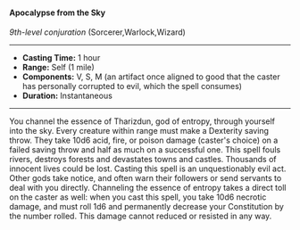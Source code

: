 #### Apocalypse from the Sky
*9th-level conjuration* (Sorcerer,Warlock,Wizard)
___
- **Casting Time:** 1 hour
- **Range:** Self (1 mile)
- **Components:** V, S, M (an artifact once aligned to good that the caster has personally corrupted to evil, which the spell consumes)
- **Duration:** Instantaneous
---
You channel the essence of Tharizdun, god of
entropy, through yourself into the sky. Every
creature within range must make a Dexterity saving
throw. They take 10d6 acid, fire, or poison damage
(caster's choice) on a failed saving throw and half as
much on a successful one. This spell fouls rivers,
destroys forests and devastates towns and castles.
Thousands of innocent lives could be lost.
Casting this spell is an unquestionably evil act.
Other gods take notice, and often warn their
followers or send servants to deal with you directly.
Channeling the essence of entropy takes a direct toll
on the caster as well: when you cast this spell, you
take 10d6 necrotic damage, and must roll 1d6 and
permanently decrease your Constitution by the
number rolled. This damage cannot reduced or
resisted in any way.
